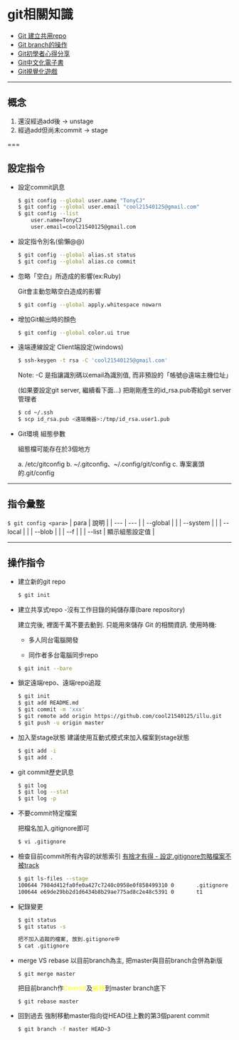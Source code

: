 # git相關知識

- [Git 建立共用repo](https://github.com/doggy8088/Learn-Git-in-30-days/blob/master/zh-tw/03.md)
- [Git branch的操作](https://blog.gogojimmy.net/2012/01/21/how-to-use-git-2-basic-usage-and-worflow/)
- [Git初學者心得分享](http://www.mrmu.com.tw/2011/05/06/git-tutorial-for-beginner/)
- [Git中文化電子書](https://git-scm.com/book/zh-tw/v2)
- [Git視覺化遊戲](http://learngitbranching.js.org/)

---

## 概念

1. 還沒經過add後 -> unstage
2. 經過add但尚未commit -> stage

===

## 設定指令

- 設定commit訊息
    ```sh
    $ git config --global user.name "TonyCJ"
    $ git config --global user.email "cool21540125@gmail.com"
    $ git config --list
        user.name=TonyCJ
        user.email=cool21540125@gmail.com
    ```

- 設定指令別名(偷懶@@)
    ```sh
    $ git config --global alias.st status
    $ git config --global alias.co commit
    ```

- 忽略「空白」所造成的影響(ex:Ruby)

    Git會主動忽略空白造成的影響
    ```sh
    $ git config --global apply.whitespace nowarn
    ```

- 增加Git輸出時的顏色
    ```sh
    $ git config --global color.ui true
    ```

- 遠端連線設定
    Client端設定(windows)
    ```sh
    $ ssh-keygen -t rsa -C 'cool21540125@gmail.com'
    ```

    Note: -C 是指讓識別碼以email為識別值, 而非預設的「帳號@遠端主機位址」

    (如果要設定git server, 繼續看下面...)
    把剛剛產生的id_rsa.pub寄給git server管理者
    ```sh
    $ cd ~/.ssh
    $ scp id_rsa.pub <遠端機器>:/tmp/id_rsa.user1.pub 
    ```
- Git環境 組態參數

    組態檔可能存在於3個地方

    a. /etc/gitconfig
    b. ~/.gitconfig、~/.config/git/config
    c. 專案裏頭的.git/config

--- 
## 指令彙整

```$ git config <para>```
| para | 說明 |
| --- | --- |
| --global |  |
| --system |  |
| --local |  |
| --blob |  |
| --f |  |
| --list | 顯示組態設定值 |

---

## 操作指令

- 建立新的git repo
    ```sh
    $ git init
    ```

- 建立共享式repo -沒有工作目錄的純儲存庫(bare repository)

    建立完後, 裡面千萬不要去動到. 只能用來儲存 Git 的相關資訊.
    使用時機:

    - 多人同台電腦開發

    - 同作者多台電腦同步repo
    ```sh
    $ git init --bare
    ```

- 鎖定遠端repo、遠端repo追蹤
    ```sh
    $ git init
    $ git add README.md
    $ git commit -m 'xxx'
    $ git remote add origin https://github.com/cool21540125/illu.git
    $ git push -u origin master
    ```

- 加入至stage狀態
    建議使用互動式模式來加入檔案到stage狀態
    ```sh
    $ git add -i
    $ git add .
    ```

- git commit歷史訊息
    ```sh
    $ git log
    $ git log --stat
    $ git log -p
    ```

- 不要commit特定檔案

    把檔名加入.gitignore即可
    ```sh
    $ vi .gitignore
    ```
- 檢查目前commit所有內容的狀態索引
    [有捨才有得 - 設定.gitignore忽略檔案不被track](http://italwaysrainonme.blogspot.tw/2013/01/git-gitignore-commit.html)

    ```sh
    $ git ls-files --stage
    100644 7984d412fa0fe0a427c7240c0958e0f858499310 0       .gitignore
    100644 e69de29bb2d1d6434b8b29ae775ad8c2e48c5391 0       t1
    ```

- 紀錄變更

    ```sh
    $ git status
    $ git status -s

    把不加入追蹤的檔案, 放到.gitignore中
    $ cat .gitignore
    ```
    
- merge VS rebase
    以目前branch為主, 把master與目前branch合併為新版
    ```
    $ git merge master
    ```

    把目前branch作<font color='yellow'>Commit</font>及<font color='yellow'>搬移</font>到master branch底下
    ```
    $ git rebase master
    ```

- 回到過去
	強制移動master指向從HEAD往上數的第3個parent commit
	```sh
	$ git branch -f master HEAD~3
	```

